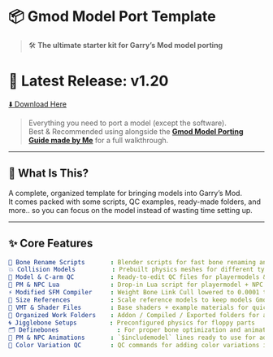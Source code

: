 # 📦 Gmod Model Port Template
> 🛠️ **The ultimate starter kit for Garry’s Mod model porting**

# 💼 Latest Release: **v1.20**
[⬇️ Download Here](../../releases/latest)

> Everything you need to port a model (except the software).  
> Best & Recommended using alongside the [**Gmod Model Porting Guide made by Me**](https://steamcommunity.com/sharedfiles/filedetails/?id=3394845385) for a full walkthrough.

---

## 🎯 What Is This?
A complete, organized template for bringing models into Garry’s Mod.  
It comes packed with some scripts, QC examples, ready-made folders, and more.. so you can focus on the model instead of wasting time setting up.

---

## ✨ Core Features
```yaml
🦴 Bone Rename Scripts       : Blender scripts for fast bone renaming and cleanup
💥 Collision Models          : Prebuilt physics meshes for different types of models
📜 Model & C-arm QC          : Ready-to-edit QC files for playermodels & viewmodels
🤖 PM & NPC Lua              : Drop-in Lua script for playermodel + NPC support
⚡ Modified SFM Compiler     : Weight Bone Link Cull lowered to 0.0001 to avoid deformed meshes and compile high poly models flawlessly.
📏 Size References           : Scale reference models to keep models Gmod-accurate
🎨 VMT & Shader Files        : Base shaders + example materials for quick texturing
📂 Organized Work Folders    : Addon / Compiled / Exported folders for a clean workflow
🌀 Jigglebone Setups         : Preconfigured physics for floppy parts
🗂 Definebones                : For proper bone optimization and animation compatibility during compile
🎯 PM & NPC Animations       : `$includemodel` lines ready to use for adding animations to QC for compiling model with animations
🌈 Color Variation QC        : QC commands for adding color variations into QC for adding skins to the model
